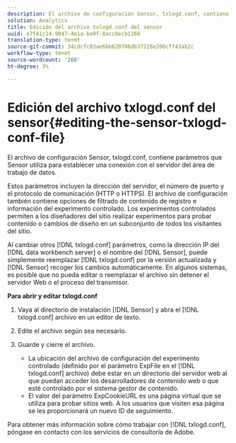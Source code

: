 ```yaml
---
description: El archivo de configuración Sensor, txlogd.conf, contiene parámetros que Sensor utiliza para establecer una conexión con el servidor del área de trabajo de datos.
solution: Analytics
title: Edición del archivo txlogd.conf del sensor
uuid: e7f41c14-9047-4e1a-be0f-8acc8ecb1160
translation-type: tm+mt
source-git-commit: 34cdcfc83ae6bb620706db37228e200cff43ab2c
workflow-type: tm+mt
source-wordcount: '260'
ht-degree: 3%

---
```



# Edición del archivo txlogd.conf del sensor{#editing-the-sensor-txlogd-conf-file}

El archivo de configuración Sensor, txlogd.conf, contiene parámetros que Sensor utiliza para establecer una conexión con el servidor del área de trabajo de datos.

Estos parámetros incluyen la dirección del servidor, el número de puerto y el protocolo de comunicación (HTTP o HTTPS). El archivo de configuración también contiene opciones de filtrado de contenido de registro e información del experimento controlado. Los experimentos controlados permiten a los diseñadores del sitio realizar experimentos para probar contenido o cambios de diseño en un subconjunto de todos los visitantes del sitio.

Al cambiar otros [!DNL txlogd.conf] parámetros, como la dirección IP del [!DNL data workbench server] o el nombre del [!DNL Sensor], puede simplemente reemplazar [!DNL txlogd.conf] por la versión actualizada y [!DNL Sensor] recoger los cambios automáticamente. En algunos sistemas, es posible que no pueda editar o reemplazar el archivo sin detener el servidor Web o el proceso del transmisor.

**Para abrir y editar txlogd.conf**

1. Vaya al directorio de instalación [!DNL Sensor] y abra el [!DNL txlogd.conf] archivo en un editor de texto.
1. Edite el archivo según sea necesario.
1. Guarde y cierre el archivo.

   * La ubicación del archivo de configuración del experimento controlado (definido por el parámetro ExpFile en el [!DNL txlogd.conf] archivo) debe estar en un directorio del servidor web al que puedan acceder los desarrolladores de contenido web o que esté controlado por el sistema gestor de contenido.
   * El valor del parámetro ExpCookieURL es una página virtual que se utiliza para probar sitios web. A los usuarios que visiten esa página se les proporcionará un nuevo ID de seguimiento.

Para obtener más información sobre cómo trabajar con [!DNL txlogd.conf], póngase en contacto con los servicios de consultoría de Adobe.

